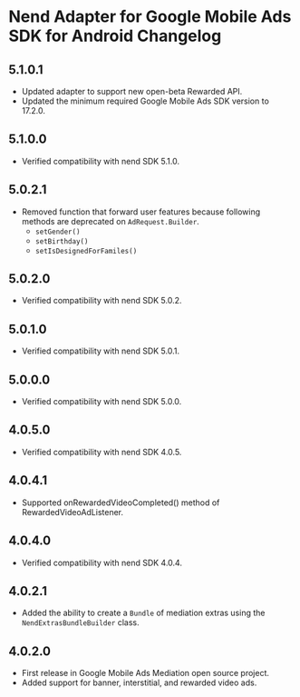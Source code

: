 # Nend Adapter for Google Mobile Ads SDK for Android Changelog

## 5.1.0.1
- Updated adapter to support new open-beta Rewarded API.
- Updated the minimum required Google Mobile Ads SDK version to 17.2.0.

## 5.1.0.0
- Verified compatibility with nend SDK 5.1.0.

## 5.0.2.1
- Removed function that forward user features because following methods are deprecated on `AdRequest.Builder`.
  - `setGender()`
  - `setBirthday()`
  - `setIsDesignedForFamiles()`

## 5.0.2.0
- Verified compatibility with nend SDK 5.0.2.

## 5.0.1.0
- Verified compatibility with nend SDK 5.0.1.

## 5.0.0.0
- Verified compatibility with nend SDK 5.0.0.

## 4.0.5.0
- Verified compatibility with nend SDK 4.0.5.

## 4.0.4.1
- Supported onRewardedVideoCompleted() method of RewardedVideoAdListener.

## 4.0.4.0
- Verified compatibility with nend SDK 4.0.4.

## 4.0.2.1
- Added the ability to create a `Bundle` of mediation extras using the
  `NendExtrasBundleBuilder` class.

## 4.0.2.0
- First release in Google Mobile Ads Mediation open source project.
- Added support for banner, interstitial, and rewarded video ads.
